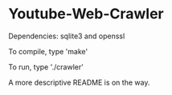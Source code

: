 # Youtube-Web-Crawler

Dependencies: sqlite3 and openssl

To compile, type 'make'

To run, type './crawler'

A more descriptive README is on the way.
